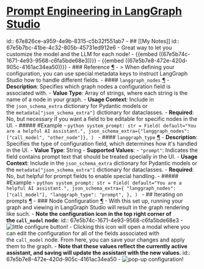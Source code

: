 # [Prompt Engineering in LangGraph Studio](https://langchain-ai.github.io/langgraph/cloud/how-tos/iterate_graph_studio/)
id:: 67e826ce-a959-4e9b-8315-c5b32f551ab7
	- ## [[My Notes]]
	  id:: 67e5b7bc-41be-4c32-805b-45731ed912e6
		- Great way to let you customize the model and the LLM for each node!
			- {{embed ((67e5b74c-1671-4e93-9568-c6fa5bde68e3))}}
			- {{embed ((67e5b7e8-472e-420d-905c-4161ac34ea50))}}
	- ### Reference [¶](https://langchain-ai.github.io/langgraph/cloud/how-tos/iterate_graph_studio/#reference)
		- > When defining your configuration, you can use special metadata keys to instruct LangGraph Studio how to handle different fields.
		- #### `langgraph_nodes` [¶](https://langchain-ai.github.io/langgraph/cloud/how-tos/iterate_graph_studio/#langgraph_nodes)
			- **Description**: Specifies which graph nodes a configuration field is associated with.
			- **Value Type**: Array of strings, where each string is the name of a node in your graph.
			- **Usage Context**: Include in the `json_schema_extra` dictionary for Pydantic models or the `metadata["json_schema_extra"]` dictionary for dataclasses.
			- **Required**: No, but necessary if you want a field to be editable for specific nodes in the UI.
			- ##### #Example
				- ```python
				  system_prompt: str = Field(
				      default="You are a helpful AI assistant.",
				      json_schema_extra={"langgraph_nodes": ["call_model", "other_node"]},
				  )
				  ```
		- #### `langgraph_type` [¶](https://langchain-ai.github.io/langgraph/cloud/how-tos/iterate_graph_studio/#langgraph_type)
			- **Description**: Specifies the type of configuration field, which determines how it's handled in the UI.
			- **Value Type**: String
			- **Supported Values**:
			- `"prompt"`: Indicates the field contains prompt text that should be treated specially in the UI.
			- **Usage Context**: Include in the `json_schema_extra` dictionary for Pydantic models or the `metadata["json_schema_extra"]` dictionary for dataclasses.
			- **Required**: No, but helpful for prompt fields to enable special handling.
			- ##### #Example
				- ```python
				  system_prompt: str = Field(
				      default="You are a helpful AI assistant.",
				      json_schema_extra={
				          "langgraph_nodes": ["call_model"],
				          "langgraph_type": "prompt",
				      },
				  )
				  ```
	- ## Iterating on prompts [¶](https://langchain-ai.github.io/langgraph/cloud/how-tos/iterate_graph_studio/#iterating-on-prompts)
		- ### Node Configuration [¶](https://langchain-ai.github.io/langgraph/cloud/how-tos/iterate_graph_studio/#node-configuration)
			- With this set up, running your graph and viewing in LangGraph Studio will result in the graph rendering like such.
			- **Note the configuration icon in the top right corner of the `call_model` node**:
			  id:: 67e5b74c-1671-4e93-9568-c6fa5bde68e3
				- ![little configure button!](https://langchain-ai.github.io/langgraph/cloud/how-tos/img/studio_graph_with_configuration.png)
			- Clicking this icon will open a modal where you can edit the configuration for all of the fields associated with the `call_model` node. From here, you can save your changes and apply them to the graph.
			- **Note that these values reflect the currently active assistant, and saving will update the assistant with the new values.**
			  id:: 67e5b7e8-472e-420d-905c-4161ac34ea50
				- ![pop-up configuration!](https://langchain-ai.github.io/langgraph/cloud/how-tos/img/studio_node_configuration.png)
